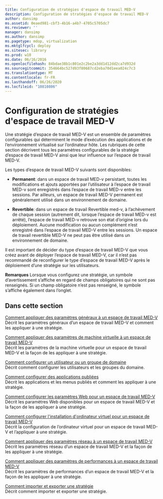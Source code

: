 ```yaml
---
title: Configuration de stratégies d'espace de travail MED-V
description: Configuration de stratégies d'espace de travail MED-V
author: dansimp
ms.assetid: 0eaed981-cbf3-4b16-a4b7-4705c5705dc7
ms.reviewer: ''
manager: dansimp
ms.author: dansimp
ms.pagetype: mdop, virtualization
ms.mktglfcycl: deploy
ms.sitesec: library
ms.prod: w10
ms.date: 06/16/2016
ms.openlocfilehash: 84bdae38b1c801e2c2be2a3dd1d12dd2ca7d932d
ms.sourcegitcommit: 354664bc527d93f80687cd2eba70d1eea024c7c3
ms.translationtype: MT
ms.contentlocale: fr-FR
ms.lasthandoff: 06/26/2020
ms.locfileid: "10810806"
---
```

# Configuration de stratégies d'espace de travail MED-V


Une stratégie d’espace de travail MED-V est un ensemble de paramètres configurables qui déterminent le mode d’exécution des applications et de l’environnement virtualisé sur l’ordinateur hôte. Les rubriques de cette section décrivent tous les paramètres configurables de la stratégie d’espace de travail MED-V ainsi que leur influence sur l’espace de travail MED-V.

Les types d’espace de travail MED-V suivants sont disponibles:

-   **Permanent**: dans un espace de travail MED-v persistant, toutes les modifications et ajouts apportées par l’utilisateur à l’espace de travail MED-v sont enregistrés dans l’espace de travail MED-v entre les sessions. Par ailleurs, un espace de travail MED-V permanent est généralement utilisé dans un environnement de domaine.

-   **Revertible**: dans un espace de travail Revertible med-v, à l’achèvement de chaque session (autrement dit, lorsque l’espace de travail MED-v est arrêté), l’espace de travail MED-v retrouve son état d’origine lors du déploiement. Aucune modification ou aucun complément n’est enregistré dans l’espace de travail MED-V entre les sessions. Un espace de travail revertible MED-V ne peut pas être utilisé dans un environnement de domaine.

Il est important de décider du type d’espace de travail MED-V que vous créez avant de déployer l’espace de travail MED-V, car il n’est pas recommandé de reconfigurer le type d’espace de travail MED-V après le déploiement d’une stratégie sur les utilisateurs.

**Remarques**  Lorsque vous configurez une stratégie, un symbole d’avertissement s’affiche en regard de champs obligatoires qui ne sont pas renseignés. Si un champ obligatoire n’est pas renseigné, le symbole s’affiche également dans l’onglet.

 

## Dans cette section


<a href="" id="how-to-apply-general-settings-to-a-med-v-workspace"></a>[Comment appliquer des paramètres généraux à un espace de travail MED-V](how-to-apply-general-settings-to-a-med-v-workspace.md)  
Décrit les paramètres généraux d’un espace de travail MED-V et comment les appliquer à une stratégie.

<a href="" id="how-to-apply-virtual-machine-settings-to-a-med-v-workspace"></a>[Comment appliquer des paramètres de machine virtuelle à un espace de travail MED-V](how-to-apply-virtual-machine-settings-to-a-med-v-workspace.md)  
Décrit les paramètres de la machine virtuelle pour un espace de travail MED-V et la façon de les appliquer à une stratégie.

<a href="" id="how-to-configure-a-domain-user-or-group"></a>[Comment configurer un utilisateur ou un groupe de domaine](how-to-configure-a-domain-user-or-groupmedvv2.md)  
Décrit comment configurer les utilisateurs et les groupes du domaine.

<a href="" id="how-to-configure-published-applications"></a>[Comment configurer des applications publiées](how-to-configure-published-applicationsmedvv2.md)  
Décrit les applications et les menus publiés et comment les appliquer à une stratégie.

<a href="" id="how-to-configure-web-settings-for-a-med-v-workspace"></a>[Comment configurer les paramètres Web pour un espace de travail MED-V](how-to-configure-web-settings-for-a-med-v-workspace.md)  
Décrit les paramètres Web disponibles pour un espace de travail MED-V et la façon de les appliquer à une stratégie.

<a href="" id="how-to-configure-the-virtual-machine-setup-for-a-med-v-workspace"></a>[Comment configurer l'installation d'ordinateur virtuel pour un espace de travail MED-V](how-to-configure-the-virtual-machine-setup-for-a-med-v-workspace.md)  
Décrit la configuration de l’ordinateur virtuel pour un espace de travail MED-V et l’appliquer à une stratégie.

<a href="" id="how-to-apply-network-settings-to-a-med-v-workspace"></a>[Comment appliquer des paramètres réseau à un espace de travail MED-V](how-to-apply-network-settings-to-a-med-v-workspace.md)  
Décrit les paramètres réseau d’un espace de travail MED-V et la façon de les appliquer à une stratégie.

<a href="" id="how-to-apply-performance-settings-to-a-med-v-workspace"></a>[Comment appliquer des paramètres de performances à un espace de travail MED-V](how-to-apply-performance-settings-to-a-med-v-workspace.md)  
Décrit les paramètres de performances d’un espace de travail MED-V et la façon de les appliquer à une stratégie.

<a href="" id="how-to-import-and-export-a-policy"></a>[Comment importer et exporter une stratégie](how-to-import-and-export-a-policy.md)  
Décrit comment importer et exporter une stratégie.

 

 





